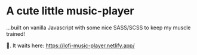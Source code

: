 # A cute little music-player
...built on vanilla Javascript with some nice SASS/SCSS to keep my muscle trained!


🎉. It waits here:  https://lofi-music-player.netlify.app/


